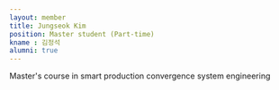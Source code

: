 ```yaml
---
layout: member
title: Jungseok Kim
position: Master student (Part-time)
kname : 김정석
alumni: true
---
```


Master's course in smart production convergence system engineering